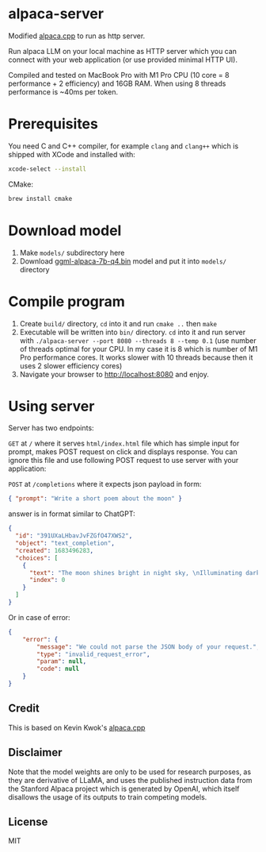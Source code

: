 # alpaca-server

Modified [alpaca.cpp](https://github.com/antimatter15/alpaca.cpp) to run as http server.

Run alpaca LLM on your local machine as HTTP server which you can connect with your web application (or use provided minimal HTTP UI).

Compiled and tested on MacBook Pro with M1 Pro CPU (10 core = 8 performance + 2 efficiency) and 16GB RAM. When using 8 threads performance is ~40ms per token.

# Prerequisites

You need C and C++ compiler, for example `clang` and `clang++` which is shipped with XCode and installed with:

```bash
xcode-select --install
```

CMake:

```bash
brew install cmake
```

# Download model

1. Make `models/` subdirectory here
2. Download [ggml-alpaca-7b-q4.bin](https://huggingface.co/Sosaka/Alpaca-native-4bit-ggml/blob/main/ggml-alpaca-7b-q4.bin) model and put it into `models/` directory

# Compile program

1. Create `build/` directory, `cd` into it and run `cmake ..` then `make`
2. Executable will be written into `bin/` directory. `cd` into it and run server with `./alpaca-server --port 8080 --threads 8 --temp 0.1` (use number of threads optimal for your CPU. In my case it is 8 which is number of M1 Pro performance cores. It works slower with 10 threads because then it uses 2 slower efficiency cores)
3. Navigate your browser to [http://localhost:8080](http://localhost:8080) and enjoy.

 
# Using server

Server has two endpoints:

`GET` at `/` where it serves `html/index.html` file which has simple input for prompt, makes POST request on click and displays response. You can ignore this file and use following POST request to use server with your application:

`POST` at `/completions` where it expects json payload in form:

```json
{ "prompt": "Write a short poem about the moon" }
```

answer is in format similar to ChatGPT:

```json
{
  "id": "391UXaLHbavJvFZGfO47XWS2",
  "object": "text_completion",
  "created": 1683496283,
  "choices": [
    {
      "text": "The moon shines bright in night sky, \nIlluminating darkness with its light;  \nIt's been there for all time passes by —   \nA constant companion through lonely skies.",
      "index": 0
    }
  ]
}
```

Or in case of error:
```json
{
    "error": {
        "message": "We could not parse the JSON body of your request.",
        "type": "invalid_request_error",
        "param": null,
        "code": null
    }
}
```


## Credit

This is based on Kevin Kwok's [alpaca.cpp](https://github.com/antimatter15/alpaca.cpp)


## Disclaimer

Note that the model weights are only to be used for research purposes, as they are derivative of LLaMA, and uses the published instruction data from the Stanford Alpaca project which is generated by OpenAI, which itself disallows the usage of its outputs to train competing models. 

## License

MIT
